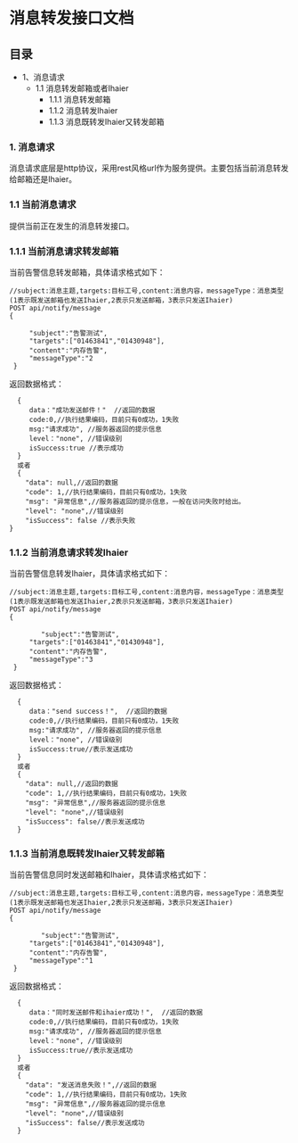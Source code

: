 # 消息转发接口文档
## 目录
* 1、消息请求 
  * 1.1 消息转发邮箱或者Ihaier
    * 1.1.1 消息转发邮箱
    * 1.1.2 消息转发Ihaier
    * 1.1.3 消息既转发Ihaier又转发邮箱
    
### 1. 消息请求
消息请求底层是http协议，采用rest风格url作为服务提供。主要包括当前消息转发给邮箱还是Ihaier。

### 1.1 当前消息请求
提供当前正在发生的消息转发接口。

### 1.1.1 当前消息请求转发邮箱
当前告警信息转发邮箱，具体请求格式如下：
 
```
//subject:消息主题,targets:目标工号,content:消息内容，messageType：消息类型(1表示既发送邮箱也发送Ihaier,2表示只发送邮箱，3表示只发送Ihaier)
POST api/notify/message
{
       
     "subject":"告警测试",
     "targets":["01463841","01430948"],
     "content":"内存告警",
     "messageType":"2
 }
```
返回数据格式：

```
  {   
     data："成功发送邮件！"  //返回的数据
     code:0,//执行结果编码，目前只有0成功，1失败
     msg:"请求成功", //服务器返回的提示信息
     level："none", //错误级别
     isSuccess:true //表示成功
  }
  或者
  {
    "data": null,//返回的数据
    "code": 1,//执行结果编码，目前只有0成功，1失败
    "msg": "异常信息",//服务器返回的提示信息，一般在访问失败时给出。
    "level": "none",//错误级别
    "isSuccess": false //表示失败
}
```
### 1.1.2 当前消息请求转发Ihaier
当前告警信息转发Ihaier，具体请求格式如下：
```
//subject:消息主题,targets:目标工号,content:消息内容，messageType：消息类型(1表示既发送邮箱也发送Ihaier,2表示只发送邮箱，3表示只发送Ihaier)
POST api/notify/message
{
       
	    "subject":"告警测试",
     "targets":["01463841","01430948"],
     "content":"内存告警",
     "messageType":"3
 }
```
返回数据格式：

```
  {   
     data："send success！",  //返回的数据
     code:0,//执行结果编码，目前只有0成功，1失败
     msg:"请求成功", //服务器返回的提示信息
     level："none", //错误级别
     isSuccess:true//表示发送成功
  }
  或者
  {
    "data": null,//返回的数据
    "code": 1,//执行结果编码，目前只有0成功，1失败
    "msg": "异常信息",//服务器返回的提示信息
    "level": "none",//错误级别
    "isSuccess": false//表示发送成功
  }
```
### 1.1.3 当前消息既转发Ihaier又转发邮箱
当前告警信息同时发送邮箱和Ihaier，具体请求格式如下：
```
//subject:消息主题,targets:目标工号,content:消息内容，messageType：消息类型(1表示既发送邮箱也发送Ihaier,2表示只发送邮箱，3表示只发送Ihaier)
POST api/notify/message
{
       
	    "subject":"告警测试",
     "targets":["01463841","01430948"],
     "content":"内存告警",
     "messageType":"1
 }
```
返回数据格式：

```
  {   
     data："同时发送邮件和ihaier成功！",  //返回的数据
     code:0,//执行结果编码，目前只有0成功，1失败
     msg:"请求成功", //服务器返回的提示信息
     level："none", //错误级别
     isSuccess:true//表示发送成功
  }
  或者
  {
    "data": "发送消息失败！",//返回的数据
    "code": 1,//执行结果编码，目前只有0成功，1失败
    "msg": "异常信息",//服务器返回的提示信息
    "level": "none",//错误级别
    "isSuccess": false//表示发送成功
  }
```
 
